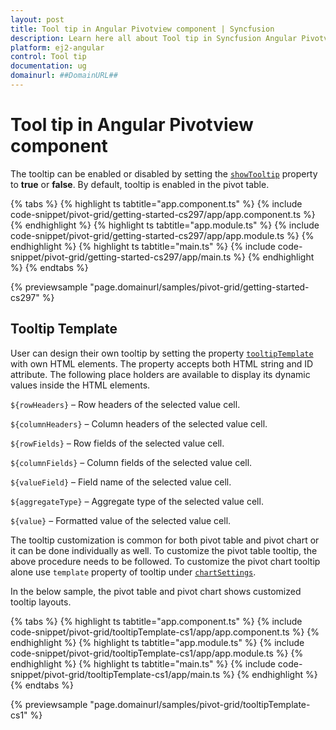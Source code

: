 ```yaml
---
layout: post
title: Tool tip in Angular Pivotview component | Syncfusion
description: Learn here all about Tool tip in Syncfusion Angular Pivotview component of Syncfusion Essential JS 2 and more.
platform: ej2-angular
control: Tool tip 
documentation: ug
domainurl: ##DomainURL##
---
```


# Tool tip in Angular Pivotview component

The tooltip can be enabled or disabled by setting the [`showTooltip`](https://ej2.syncfusion.com/angular/documentation/api/pivotview/#showtooltip) property to **true** or **false**. By default, tooltip is enabled in the pivot table.

{% tabs %}
{% highlight ts tabtitle="app.component.ts" %}
{% include code-snippet/pivot-grid/getting-started-cs297/app/app.component.ts %}
{% endhighlight %}
{% highlight ts tabtitle="app.module.ts" %}
{% include code-snippet/pivot-grid/getting-started-cs297/app/app.module.ts %}
{% endhighlight %}
{% highlight ts tabtitle="main.ts" %}
{% include code-snippet/pivot-grid/getting-started-cs297/app/main.ts %}
{% endhighlight %}
{% endtabs %}
  
{% previewsample "page.domainurl/samples/pivot-grid/getting-started-cs297" %}

## Tooltip Template

User can design their own tooltip by setting the property [`tooltipTemplate`](https://ej2.syncfusion.com/angular/documentation/api/pivotview#tooltiptemplate) with own HTML elements. The property accepts both HTML string and ID attribute. The following place holders are available to display its dynamic values inside the HTML elements.

`${rowHeaders}` – Row headers of the selected value cell.

`${columnHeaders}`  – Column headers of the selected value cell.

`${rowFields}` – Row fields of the selected value cell.

`${columnFields}` – Column fields of the selected value cell.

`${valueField}` – Field name of the selected value cell.

`${aggregateType}` – Aggregate type of the selected value cell.

`${value}` – Formatted value of the selected value cell.

The tooltip customization is common for both pivot table and pivot chart or it can be done individually as well. To customize the pivot table tooltip, the above procedure needs to be followed. To customize the pivot chart tooltip alone use `template` property of tooltip under [`chartSettings`](https://ej2.syncfusion.com/angular/documentation/api/pivotview/chartSettings).

In the below sample, the pivot table and pivot chart shows customized tooltip layouts.

{% tabs %}
{% highlight ts tabtitle="app.component.ts" %}
{% include code-snippet/pivot-grid/tooltipTemplate-cs1/app/app.component.ts %}
{% endhighlight %}
{% highlight ts tabtitle="app.module.ts" %}
{% include code-snippet/pivot-grid/tooltipTemplate-cs1/app/app.module.ts %}
{% endhighlight %}
{% highlight ts tabtitle="main.ts" %}
{% include code-snippet/pivot-grid/tooltipTemplate-cs1/app/main.ts %}
{% endhighlight %}
{% endtabs %}
  
{% previewsample "page.domainurl/samples/pivot-grid/tooltipTemplate-cs1" %}